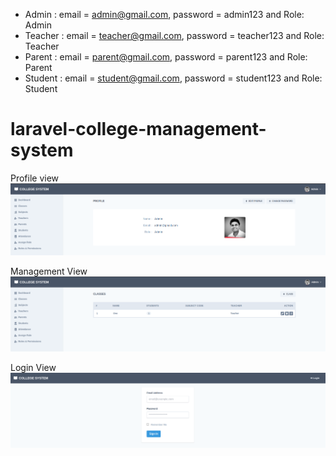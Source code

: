 

-   Admin : email = admin@gmail.com, password = admin123 and Role: Admin
-   Teacher : email = teacher@gmail.com, password = teacher123 and Role: Teacher
-   Parent : email = parent@gmail.com, password = parent123 and Role: Parent
-   Student : email = student@gmail.com, password = student123 and Role: Student
# laravel-college-management-system

Profile view
![Profile view](https://github.com/atifali-pm/laravel-college-management-system/blob/main/public/images/1.png?raw=true)

Management View
![Management view](https://github.com/atifali-pm/laravel-college-management-system/blob/main/public/images/2.png?raw=true)

Login View
![Login view](https://github.com/atifali-pm/laravel-college-management-system/blob/main/public/images/3.png?raw=true)
